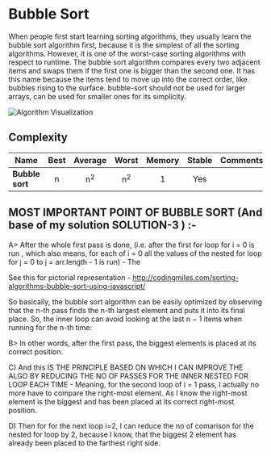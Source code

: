# Bubble Sort

When people first start learning sorting algorithms, they usually learn the bubble sort algorithm first, because it is the simplest of all the sorting algorithms. However, it is one of the worst-case sorting algorithms with respect to runtime. The bubble sort algorithm compares every two adjacent items and swaps them if the first one is bigger than the second one. It has this name because the items tend to move up into the correct order, like bubbles rising to the surface.
bubble-sort should not be used for larger arrays, can be used for smaller ones for its simplicity.

![Algorithm Visualization](https://upload.wikimedia.org/wikipedia/commons/c/c8/Bubble-sort-example-300px.gif)

## Complexity

| Name                  | Best            | Average             | Worst               | Memory    | Stable    | Comments  |
| --------------------- | :-------------: | :-----------------: | :-----------------: | :-------: | :-------: | :-------- |
| **Bubble sort**       | n               | n<sup>2</sup>       | n<sup>2</sup>       | 1         | Yes       |           |


## MOST IMPORTANT POINT OF BUBBLE SORT (And base of my solution SOLUTION-3 ) :-

A> After the whole first pass is done, (i.e. after the first for loop for i = 0 is run , which also means, for each of i = 0 all the values of the nested for loop for j = 0 to j = arr.length - 1 is run) - The

See this for pictorial representation - http://codingmiles.com/sorting-algorithms-bubble-sort-using-javascript/

So basically, the bubble sort algorithm can be easily optimized by observing that the n-th pass finds the n-th largest element and puts it into its final place. So, the inner loop can avoid looking at the last n − 1 items when running for the n-th time:

B> In other words, after the first pass, the biggest elements is placed at its correct position.

C) And this IS THE PRINCIPLE BASED ON WHICH I CAN IMPROVE THE ALGO BY REDUCING THE NO OF PASSES FOR THE INNER NESTED FOR LOOP EACH TIME - Meaning, for the second loop of i = 1 pass, I actually no more have to compare the right-most element. As I know the right-most element is the biggest and has been placed at its correct right-most position.

D) Then for for the next loop i=2, I can reduce the no of comarison for the nested for loop by 2, because I know, that the biggest 2 element has already been placed to the farthest right side.
